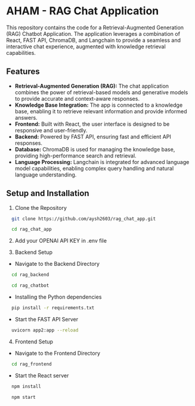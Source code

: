 # AHAM - RAG Chat Application

This repository contains the code for a Retrieval-Augmented Generation (RAG) Chatbot Application. The application leverages a combination of React, FAST API, ChromaDB, and Langchain to provide a seamless and interactive chat experience, augmented with knowledge retrieval capabilities.

## Features

- **Retrieval-Augmented Generation (RAG):** The chat application combines the power of retrieval-based models and generative models to provide accurate and context-aware responses.
- **Knowledge Base Integration:** The app is connected to a knowledge base, enabling it to retrieve relevant information and provide informed answers.
- **Frontend:** Built with React, the user interface is designed to be responsive and user-friendly.
- **Backend:** Powered by FAST API, ensuring fast and efficient API responses.
- **Database:** ChromaDB is used for managing the knowledge base, providing high-performance search and retrieval.
- **Language Processing:** Langchain is integrated for advanced language model capabilities, enabling complex query handling and natural language understanding.

## Setup and Installation

1. Clone the Repository

```bash
  git clone https://github.com/aysh2603/rag_chat_app.git
```
```bash
  cd rag_chat_app
```

2. Add your OPENAI API KEY in .env file

3. Backend Setup

- Navigate to the Backend Directory
```bash
  cd rag_backend
```
```bash
  cd rag_chatbot
```

- Installing the Python dependencies
```bash
  pip install -r requirements.txt
```

- Start the FAST API Server
```bash
  uvicorn app2:app --reload
```

4. Frontend Setup

- Navigate to the Frontend Directory
```bash
  cd rag_frontend
```

- Start the React server
```bash
  npm install
```
```bash
  npm start
```
